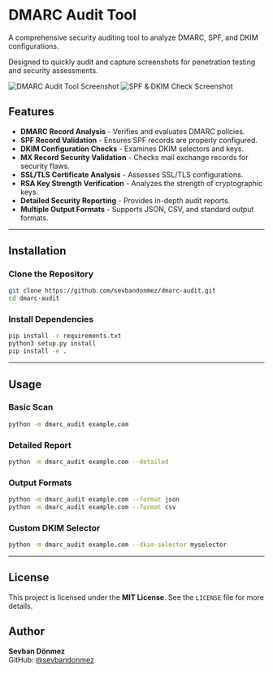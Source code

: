 # DMARC Audit Tool

A comprehensive security auditing tool to analyze DMARC, SPF, and DKIM configurations.

Designed to quickly audit and capture screenshots for penetration testing and security assessments.

![DMARC Audit Tool Screenshot](https://github.com/user-attachments/assets/6e8e64f7-18d0-443d-b7cb-a1e69b2b82a4)
![SPF & DKIM Check Screenshot](https://github.com/user-attachments/assets/2efaa269-c11c-487d-9144-653bc364d910)

## Features

- **DMARC Record Analysis** - Verifies and evaluates DMARC policies.
- **SPF Record Validation** - Ensures SPF records are properly configured.
- **DKIM Configuration Checks** - Examines DKIM selectors and keys.
- **MX Record Security Validation** - Checks mail exchange records for security flaws.
- **SSL/TLS Certificate Analysis** - Assesses SSL/TLS configurations.
- **RSA Key Strength Verification** - Analyzes the strength of cryptographic keys.
- **Detailed Security Reporting** - Provides in-depth audit reports.
- **Multiple Output Formats** - Supports JSON, CSV, and standard output formats.

---

## Installation

### Clone the Repository
```bash
git clone https://github.com/sevbandonmez/dmarc-audit.git
cd dmarc-audit
```

### Install Dependencies
```bash
pip install -r requirements.txt
python3 setup.py install
pip install -e .
```

---

## Usage

### Basic Scan
```bash
python -m dmarc_audit example.com
```

### Detailed Report
```bash
python -m dmarc_audit example.com --detailed
```

### Output Formats
```bash
python -m dmarc_audit example.com --format json
python -m dmarc_audit example.com --format csv
```

### Custom DKIM Selector
```bash
python -m dmarc_audit example.com --dkim-selector myselector
```

---

## License

This project is licensed under the **MIT License**. See the `LICENSE` file for more details.

## Author

**Sevban Dönmez**  
GitHub: [@sevbandonmez](https://github.com/sevbandonmez)

